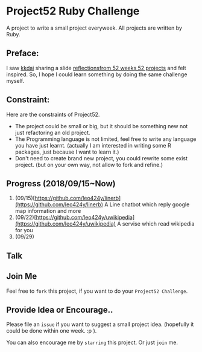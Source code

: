 
# Project52 Ruby Challenge

A project to write a small project everyweek. All projects are written by Ruby.


## Preface:

I saw [kkdai](https://github.com/kkdai/project52) sharing a slide [reflectionsfrom 52 weeks 52 projects](https://speakerdeck.com/jeffersonlam/reflections-from-52-weeks-52-projects) and felt inspired. So, I hope I could learn something by doing the same challenge myself.

## Constraint:

Here are the constraints of Project52.

- The project could be small or big, but it should be something new not just refactoring an old project.
- The Programming language is not limited, feel free to write any language you have  just learnt. (actually I am interested in writing some R packages, just because I want to learn it.)
- Don't need to create brand new project, you could rewrite some exist project. (but on your own way, not allow to fork and refine.)

## Progress (2018/09/15~Now)

1. (09/15)[https://github.com/leo424y/linerb](https://github.com/leo424y/linerb) A Line chatbot which reply google map information and more
2. (09/22)[https://github.com/leo424y/uwikipedia](https://github.com/leo424y/uwikipedia) A servise which read wikipedia for you
3. (09/29)


## Talk


## Join Me

Feel free to `fork` this project, if you want to do your `Project52 Challenge`.

## Provide Idea or Encourage..

Please file an `issue` if you want to suggest a small project idea. (hopefully it could be done within one week.  :p ).

You can also encourage me by `starring` this project. Or just `join` me.

